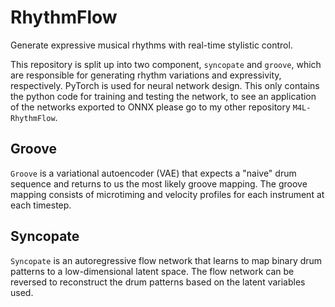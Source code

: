 # RhythmFlow

Generate expressive musical rhythms with real-time stylistic control. 

This repository is split up into two component, `syncopate` and `groove`, which are responsible for generating rhythm variations and expressivity, 
respectively. PyTorch is used for neural network design. This only contains the python code for training and testing the network, to see an application
of the networks exported to ONNX please go to my other repository `M4L-RhythmFlow`. 

## Groove

`Groove` is a variational autoencoder (VAE) that expects a "naive" drum sequence and returns to us the most likely groove mapping. The groove mapping consists of microtiming
and velocity profiles for each instrument at each timestep.

## Syncopate

`Syncopate` is an autoregressive flow network that learns to map binary drum patterns to a low-dimensional latent space. 
The flow network can be reversed to reconstruct the drum patterns based on the latent variables used. 

